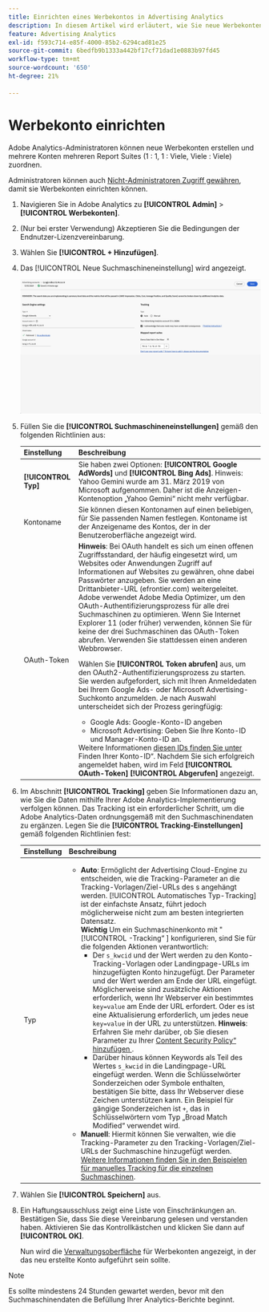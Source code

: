 ```yaml
---
title: Einrichten eines Werbekontos in Advertising Analytics
description: In diesem Artikel wird erläutert, wie Sie neue Werbekonten erstellen und mehrere Konten mehreren Report Suites zuordnen.
feature: Advertising Analytics
exl-id: f593c714-e85f-4000-85b2-6294cad81e25
source-git-commit: 6bedfb9b1333a442bf17cf71dad1e0883b97fd45
workflow-type: tm+mt
source-wordcount: '650'
ht-degree: 21%

---
```


# Werbekonto einrichten

Adobe Analytics-Administratoren können neue Werbekonten erstellen und mehrere Konten mehreren Report Suites (1 : 1, 1 : Viele, Viele : Viele) zuordnen.

Administratoren können auch [Nicht-Administratoren Zugriff gewähren](/help/integrate/c-advertising-analytics/overview.md#section_FCC58EB635954A32990D4E67B52B4369), damit sie Werbekonten einrichten können.

<!--
![](assets/aa_accounts.png)
-->

1. Navigieren Sie in Adobe Analytics zu **[!UICONTROL Admin]** > **[!UICONTROL Werbekonten]**.
1. (Nur bei erster Verwendung) Akzeptieren Sie die Bedingungen der Endnutzer-Lizenzvereinbarung.
1. Wählen Sie **[!UICONTROL + Hinzufügen]**.
1. Das [!UICONTROL Neue Suchmaschineneinstellung] wird angezeigt.

   ![](assets/aa-new-se-account.png)

1. Füllen Sie die **[!UICONTROL Suchmaschineneinstellungen]** gemäß den folgenden Richtlinien aus:

   | Einstellung | Beschreibung |
   | --- | --- |
   | **[!UICONTROL Typ]** | Sie haben zwei Optionen: **[!UICONTROL Google AdWords]** und **[!UICONTROL Bing Ads]**. Hinweis: Yahoo Gemini wurde am 31. März 2019 von Microsoft aufgenommen. Daher ist die Anzeigen-Kontenoption „Yahoo Gemini“ nicht mehr verfügbar. |
   | Kontoname | Sie können diesen Kontonamen auf einen beliebigen, für Sie passenden Namen festlegen.  Kontoname ist der Anzeigename des Kontos, der in der Benutzeroberfläche angezeigt wird. |
   | OAuth-Token | **Hinweis**: Bei OAuth handelt es sich um einen offenen Zugriffsstandard, der häufig eingesetzt wird, um Websites oder Anwendungen Zugriff auf Informationen auf Websites zu gewähren, ohne dabei Passwörter anzugeben. Sie werden an eine Drittanbieter-URL (efrontier.com) weitergeleitet. Adobe verwendet Adobe Media Optimizer, um den OAuth-Authentifizierungsprozess für alle drei Suchmaschinen zu optimieren. Wenn Sie Internet Explorer 11 (oder früher) verwenden, können Sie für keine der drei Suchmaschinen das OAuth-Token abrufen. Verwenden Sie stattdessen einen anderen Webbrowser.<p>Wählen Sie **[!UICONTROL Token abrufen]** aus, um den OAuth2-Authentifizierungsprozess zu starten. Sie werden aufgefordert, sich mit Ihren Anmeldedaten bei Ihrem Google Ads- oder Microsoft Advertising-Suchkonto anzumelden. Je nach Auswahl unterscheidet sich der Prozess geringfügig: <ul><li>Google Ads: Google-Konto-ID angeben</li><li>Microsoft Advertising: Geben Sie Ihre Konto-ID und Manager-Konto-ID an.</li></ul>Weitere Informationen [ diesen IDs finden Sie unter ](aa-locate-account-id.md)Finden Ihrer Konto-ID“. Nachdem Sie sich erfolgreich angemeldet haben, wird im Feld **[!UICONTROL OAuth-Token]** **[!UICONTROL Abgerufen]** angezeigt. |

1. Im Abschnitt **[!UICONTROL Tracking]** geben Sie Informationen dazu an, wie Sie die Daten mithilfe Ihrer Adobe Analytics-Implementierung verfolgen können. Das Tracking ist ein erforderlicher Schritt, um die Adobe Analytics-Daten ordnungsgemäß mit den Suchmaschinendaten zu ergänzen.
Legen Sie die **[!UICONTROL Tracking-Einstellungen]** gemäß folgenden Richtlinien fest:

   | Einstellung | Beschreibung |
   | --- | --- |
   | Typ | <ul><li>**Auto**: Ermöglicht der Advertising Cloud-Engine zu entscheiden, wie die Tracking-Parameter an die Tracking-Vorlagen/Ziel-URLs des s angehängt werden. [!UICONTROL Automatisches Typ-Tracking] ist der einfachste Ansatz, führt jedoch möglicherweise nicht zum am besten integrierten Datensatz.<br>**Wichtig** Um ein Suchmaschinenkonto mit &quot;[!UICONTROL -Tracking“ &#x200B;] konfigurieren, sind Sie für die folgenden Aktionen verantwortlich:<ul><li>Der `s_kwcid` und der Wert werden zu den Konto-Tracking-Vorlagen oder Landingpage-URLs im hinzugefügten Konto hinzugefügt. Der Parameter und der Wert werden am Ende der URL eingefügt. Möglicherweise sind zusätzliche Aktionen erforderlich, wenn Ihr Webserver ein bestimmtes `key=value` am Ende der URL erfordert. Oder es ist eine Aktualisierung erforderlich, um jedes neue `key=value` in der URL zu unterstützen. **Hinweis**: Erfahren Sie mehr darüber, ob Sie diesen Parameter zu Ihrer [Content Security Policy“ hinzufügen ](https://experienceleague.adobe.com/de/docs/id-service/using/reference/csp).</li><li>Darüber hinaus können Keywords als Teil des Wertes `s_kwcid` in die Landingpage-URL eingefügt werden. Wenn die Schlüsselwörter Sonderzeichen oder Symbole enthalten, bestätigen Sie bitte, dass Ihr Webserver diese Zeichen unterstützen kann. Ein Beispiel für gängige Sonderzeichen ist `+`, das in Schlüsselwörtern vom Typ „Broad Match Modified“ verwendet wird.</li></ul></li><li>**Manuell**: Hiermit können Sie verwalten, wie die Tracking-Parameter zu den Tracking-Vorlagen/Ziel-URLs der Suchmaschine hinzugefügt werden. [Weitere Informationen finden Sie in den Beispielen für manuelles Tracking für die einzelnen Suchmaschinen](/help/integrate/c-advertising-analytics/c-adanalytics-workflow/aa-manual-vs-automatic-tracking.md).</li></ul> |

1. Wählen Sie **[!UICONTROL Speichern]** aus.
1. Ein Haftungsausschluss zeigt eine Liste von Einschränkungen an. Bestätigen Sie, dass Sie diese Vereinbarung gelesen und verstanden haben. Aktivieren Sie das Kontrollkästchen und klicken Sie dann auf **[!UICONTROL OK]**.

   Nun wird die [Verwaltungsoberfläche](/help/integrate/c-advertising-analytics/c-adanalytics-workflow/aa-manage-ad-accounts.md) für Werbekonten angezeigt, in der das neu erstellte Konto aufgeführt sein sollte.

>[!NOTE]
>
>Es sollte mindestens 24 Stunden gewartet werden, bevor mit den Suchmaschinendaten die Befüllung Ihrer Analytics-Berichte beginnt.
